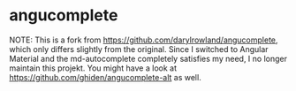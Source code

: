 angucomplete
============

NOTE: This is a fork from https://github.com/darylrowland/angucomplete, which only differs slightly from the original. Since I switched to Angular Material and the md-autocomplete completely satisfies my need, I no longer maintain this projekt. You might have a look at https://github.com/ghiden/angucomplete-alt as well.

